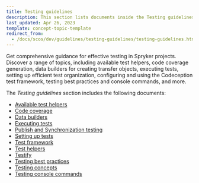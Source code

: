 ```yaml
---
title: Testing guidelines
description: This section lists documents inside the Testing guidelines section.
last_updated: Apr 26, 2023
template: concept-topic-template
redirect_from:
  - /docs/scos/dev/guidelines/testing-guidelines/testing-guidelines.html
---
```


Get comprehensive guidance for effective testing in Spryker projects. Discover a range of topics, including available test helpers, code coverage generation, data builders for creating transfer objects, executing tests, setting up efficient test organization, configuring and using the Codeception test framework, testing best practices and console commands, and more.

The *Testing guidelines* section includes the following documents:
* [Available test helpers](/docs/scos/dev/guidelines/testing-guidelines/available-test-helpers.html)
* [Code coverage](/docs/scos/dev/guidelines/testing-guidelines/code-coverage.html)
* [Data builders](/docs/scos/dev/guidelines/testing-guidelines/data-builders.html)
* [Executing tests](/docs/scos/dev/guidelines/testing-guidelines/executing-tests/executing-tests.html)
* [Publish and Synchronization testing](/docs/scos/dev/guidelines/testing-guidelines/publish-and-synchronization-testing.html)
* [Setting up tests](/docs/scos/dev/guidelines/testing-guidelines/setting-up-tests.html)
* [Test framework](/docs/scos/dev/guidelines/testing-guidelines/test-framework.html)
* [Test helpers](/docs/scos/dev/guidelines/testing-guidelines/test-helpers.html)
* [Testify](/docs/scos/dev/guidelines/testing-guidelines/testify.html)
* [Testing best practices](/docs/scos/dev/guidelines/testing-guidelines/testing-best-practices.html)
* [Testing concepts](/docs/scos/dev/guidelines/testing-guidelines/testing-concepts.html)
* [Testing console commands](/docs/scos/dev/guidelines/testing-guidelines/testing-console-commands.html)
